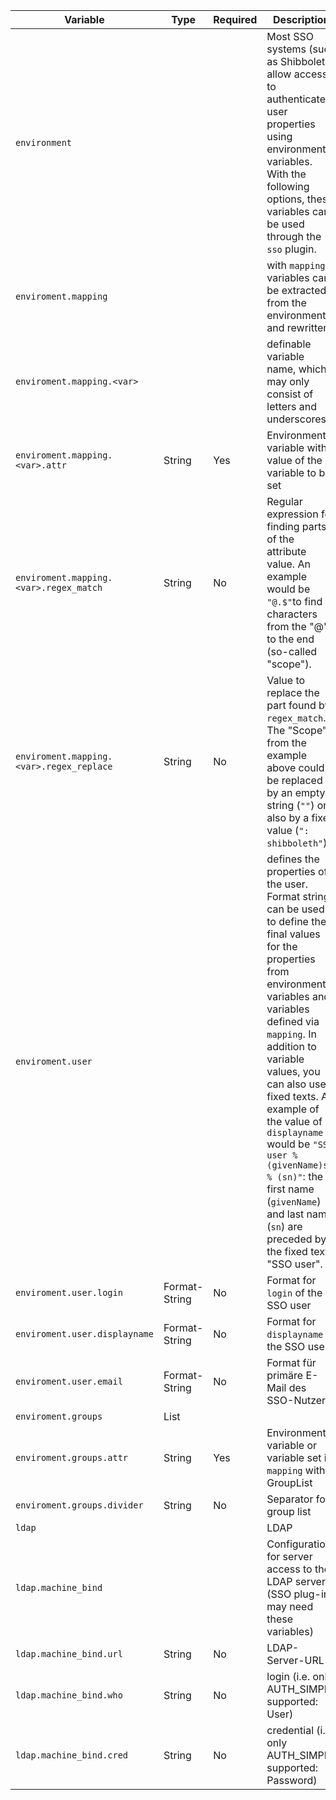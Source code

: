 | Variable                                           | Type           | Required | Description | Default |
|----------------------------------------------------|----------------|----------|-------------|---------|
| `environment`                              |               |         | Most SSO systems (such as Shibboleth) allow access to authenticated user properties using environment variables. With the following options, these variables can be used through the `sso` plugin.| |
| `enviroment.mapping`                          |               |         | with `mapping` variables can be extracted from the environment and rewritten | |
| `enviroment.mapping.<var>`                  |               |         | definable variable name, which may only consist of letters and underscores | |
| `enviroment.mapping.<var>.attr`             | String        | Yes      | Environment variable with value of the variable to be set | |
| `enviroment.mapping.<var>.regex_match`      | String        | No    | Regular expression for finding parts of the attribute value. An example would be `"@.$"`to find all characters from the "@" to the end (so-called "scope"). | |
| `enviroment.mapping.<var>.regex_replace`    | String        | No    | Value to replace the part found by `regex_match`. The "Scope" from the example above could be replaced by an empty string (`""`) or also by a fixed value (`": shibboleth"`) | |
| `enviroment.user`                             |               |         | defines the properties of the user. Format strings can be used to define the final values for the properties from environment variables and variables defined via `mapping`. In addition to variable values, you can also use fixed texts. An example of the value of `displayname` would be `"SSO user % (givenName)s % (sn)"`: the first name (`givenName`) and last name (`sn`) are preceded by the fixed text "SSO user". | |
| `enviroment.user.login`                    | Format-String | No    | Format for `login` of the SSO user | "%(eppn)s" |
| `enviroment.user.displayname`              | Format-String | No    | Format for `displayname` of the SSO user | "%(displayName)s" |
| `enviroment.user.email`                    | Format-String | No    | Format für primäre E-Mail des SSO-Nutzers | |
| `enviroment.groups`                           | List         |         | | |
| `enviroment.groups.attr`                     | String        | Yes      | Environment variable or variable set in `mapping` with GroupList | |
| `enviroment.groups.divider`                  | String        | No    | Separator for group list | ";" |
| `ldap`                                     |               |         | LDAP | |
| `ldap.machine_bind`                     |               |         | Configuration for server access to the LDAP server (SSO plug-ins may need these variables) | |
| `ldap.machine_bind.url`                      | String        | No    | LDAP-Server-URL | |
| `ldap.machine_bind.who`                      | String        | No    | login (i.e. only AUTH_SIMPLE supported: User) | |
| `ldap.machine_bind.cred`                     | String        | No    | credential (i.e. only AUTH_SIMPLE supported: Password) | |
